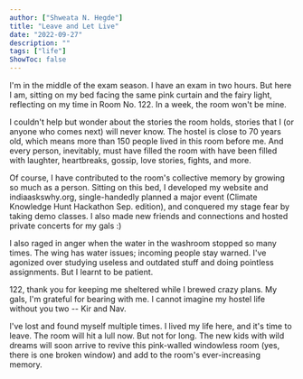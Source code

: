 ```yaml
---
author: ["Shweata N. Hegde"]
title: "Leave and Let Live"
date: "2022-09-27"
description: ""
tags: ["life"]
ShowToc: false
---
```

I'm in the middle of the exam season. I have an exam in two hours. But here I am, sitting on my bed facing the same pink curtain and the fairy light, reflecting on my time in Room No. 122. In a week, the room won't be mine.

I couldn't help but wonder about the stories the room holds, stories that I (or anyone who comes next) will never know. The hostel is close to 70 years old, which means more than 150 people lived in this room before me. And every person, inevitably, must have filled the room with have been filled with laughter, heartbreaks, gossip, love stories, fights, and more. 

Of course, I have contributed to the room's collective memory by growing so much as a person. Sitting on this bed, I developed my website and indiaaskswhy.org, single-handedly planned a major event (Climate Knowledge Hunt Hackathon Sep. edition), and conquered my stage fear by taking demo classes. I also made new friends and connections and hosted private concerts for my gals :)

I also raged in anger when the water in the washroom stopped so many times. The wing has water issues; incoming people stay warned. I've agonized over studying useless and outdated stuff and doing pointless assignments. But I learnt to be patient.

122, thank you for keeping me sheltered while I brewed crazy plans. My gals, I'm grateful for bearing with me. I cannot imagine my hostel life without you two -- Kir and Nav. 

 I've lost and found myself multiple times. I lived my life here, and it's time to leave. The room will hit a lull now. But not for long. The new kids with wild dreams will soon arrive to revive this pink-walled windowless room (yes, there is one broken window) and add to the room's ever-increasing memory.